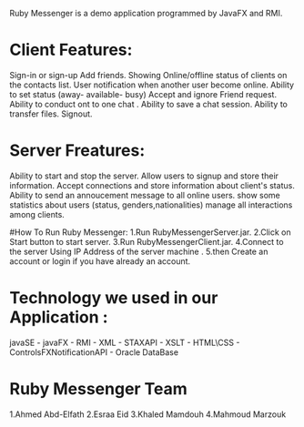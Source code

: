 Ruby Messenger is a demo application programmed by JavaFX and RMI.

# Client Features:
Sign-in or sign-up 
Add friends.
Showing Online/offline status of clients on the contacts list.
User notification when another user become online.
Ability to set status (away- available- busy)
Accept and ignore Friend request.
Ability to conduct ont to one chat .
Ability to save a chat session.
Ability to transfer files.
Signout.

# Server Freatures:
Ability to start and stop the server.
Allow users to signup and store their information.
Accept connections and store information about client's status.
Ability to send an annoucement message to all online users.
show some statistics about users (status, genders,nationalities)
manage all interactions among clients.

#How To Run Ruby Messenger:
1.Run RubyMessengerServer.jar.
2.Click on Start button to start server. 
3.Run RubyMessengerClient.jar.
4.Connect to the server Using IP Address of the server machine . 
5.then Create an account or login if you have already an account.

# Technology we used in our Application :
javaSE - javaFX - RMI - XML - STAXAPI - XSLT - HTML\CSS - ControlsFXNotificationAPI - Oracle DataBase 

# Ruby Messenger Team
1.Ahmed Abd-Elfath
2.Esraa Eid
3.Khaled Mamdouh
4.Mahmoud Marzouk
